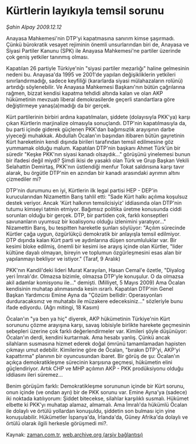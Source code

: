 # Kürtlerin layıkıyla temsil sorunu

*Şahin Alpay 2009.12.12*

<tr><td class="metin" colspan="2" style="padding-top: 20px; padding-left: 5px; ">Anayasa Mahkemesi'nin DTP'yi kapatmasına sanırım kimse şaşırmadı. Çünkü bürokratik vesayet rejiminin önemli unsurlarından biri de, Anayasa ve Siyasi Partiler Kanunu (SPK) ile Anayasa Mahkemesi'ne partiler üzerinde çok geniş yetkiler tanınmış olması.</td></tr><tr><td class="metin" colspan="2" style="padding-top: 20px; padding-left: 5px; "><p> Kapatılan 26 partiyle Türkiye'nin "siyasi partiler mezarlığı" haline gelmesinin nedeni bu. Anayasa'da 1995 ve 2001'de yapılan değişikliklerin yetkileri sınırlandırmadığı, sadece keyfiliği (kararlarda siyasi mülahazaların rolünü) artırdığı söylenebilir. Ve Anayasa Mahkemesi Başkanı'nın bütün çağrılarına rağmen, bizzat kendisi kapatma tehdidi altında kalan ve olan AKP hükümetinin mevzuatı liberal demokrasilerde geçerli standartlara göre değiştirmeye yanaş(a)madığı da bir gerçek.
<p>Kürt partilerinin birbiri ardına kapatılmaları, şiddete (dolayısıyla PKK'ya) karşı çıkan Kürtlerin marjinalize olmasıyla sonuçlandı. DTP'nin kapatılmasıyla da, bu parti içinde giderek güçlenen PKK'dan bağımsızlık arayışının darbe yiyeceği muhakkak. Abdullah Öcalan'ın başından itibaren bütün gayretinin Kürt hareketinin kendi dışında birileri tarafından temsil edilmesine göz yummamak olduğu malum. Kapatılan DTP'nin başkanı Ahmet Türk'ün bir süredir "Keşke PKK'nın siyasi kanadı olsaydık..." görüşünü yinelemesi bunun bir ifadesi değil miydi? Şimdi ikisi de yasaklı olan Türk ve Grup Başkan Vekili Selahattin Demirtaş, PKK'nın üstlendiği menfur Tokat saldırısına karşı tavır alarak, bu örgütle DTP'nin en azından bir kanadı arasındaki ayrımın altını çizmediler mi?
<p>DTP'nin durumunu en iyi, Kürtlerin ilk legal partisi HEP - DEP'in kurucularından Nizamettin Barış tahlil etti: "Sade Kürt halkı açılıma koşulsuz destek veriyor. Ancak 'Kürt halkının temsilcisiyiz' iddiasında olan DTP'nin tutumu kimseyi tatmin etmiyor. Bağımsız politika üretme konusunda ciddi sorunları olduğu bir gerçek. DTP, bir partiden çok, farklı konseptleri savunanların uyumsuz bir koalisyonu olduğu izlenimini yaratıyor..." Nizamettin Barış, bu tespitten hareketle şunları söylüyor: "Açılım sürecinde Kürtler çağa uygun, özgürlükçü demokratik bir anlayışla temsil edilmiyor. DTP dışında kalan Kürt parti ve aydınlarına düşen sorumluluklar var. Bir kesimi bloke edilmiş, önemli bir kesimi ise arayış içinde olan Kürtler, "lider kültüne dayalı olmayan, bireyin ve toplumun özgürleşmesini esas alan bir yapılanmayı bekliyor ve istiyor." (Taraf, 9 Aralık)
<p>PKK'nın Kandil'deki lideri Murat Karayılan, Hasan Cemal'e özetle, "Diyalog yeri İmralı'dır. Olmazsa bizimle, olmazsa DTP'yle konuşulur. O da olmazsa akil adamlar komisyonu ile..." demişti. (Milliyet, 5 Mayıs 2009) Ama Öcalan kendisinin muhatap alınmasında kesin ısrarlı. Kapatılan DTP'nin Genel Başkan Yardımcısı Emine Ayna da "Çözüm bellidir: Operasyonları durduracaksınız ve muhatabı ile müzakere edeceksiniz..." sözleriyle bunu ifade ediyordu. (Ağrı mitingi, 18 Kasım)
<p>Öcalan'ın "ya ben ya hiç" diyerek, AKP hükümetinin Türkiye'nin Kürt sorununu çözme arayışına karşı, savaş lobisiyle birlikte harekete geçmesinin sebepleri üzerine çok farklı değerlendirmeler var. Kimileri şöyle düşünüyor: Öcalan'ın derdi, kendini kurtarmak. Ama hesabı yanlış. Çünkü ancak silahların susmasına hizmet ederek doğal ömrünü tamamlamadan hapisten çıkmayı umut edebilir. Kimilerine göre de Öcalan, "bırakın DTP'yi, AKP'yi kapattırma" planının bir oyuncusundan ibaret. Bir görüş de şu: Öcalan'ın açıkça demokratikleşme sürecinin karşısına geçmesi, hükümetin elini güçlendiriyor. Artık CHP ve MHP açılımın AKP - PKK prodüksiyonu olduğu iddiasını ileri süremez...
<p>Benim görüşüm farklı: Demokratikleşme sorununun içinde bir Kürt sorunu, onun içinde (ve ondan ayrı) bir de PKK sorunu var. Emine Ayna'ya (sadece) iki noktada katılıyorum: Şiddet bitecekse, silahlar karşılıklı susmalı. Hükümet elbette ki PKK'yı muhatap alamaz, almamalı. Ama İmralı'da hükümlü Öcalan ile dolaylı ve örtülü yollardan konuşuldu, şiddetin son bulması için yine konuşulabilir. Hükümetler İspanya'da, İrlanda'da, Güney Afrika'da dolaylı ve örtülü olarak ilgili herkesle görüşmedi mi?.<br/></p></p></p></p></p></p></td></tr>

Kaynak: [zaman.com.tr](http://zaman.com.tr/yazar.do?yazino=926295), [web.archive.org (arşiv bağlantısı)](http://web.archive.org/web/20100123061346/http://www.zaman.com.tr:80/yazar.do?yazino=926295)
